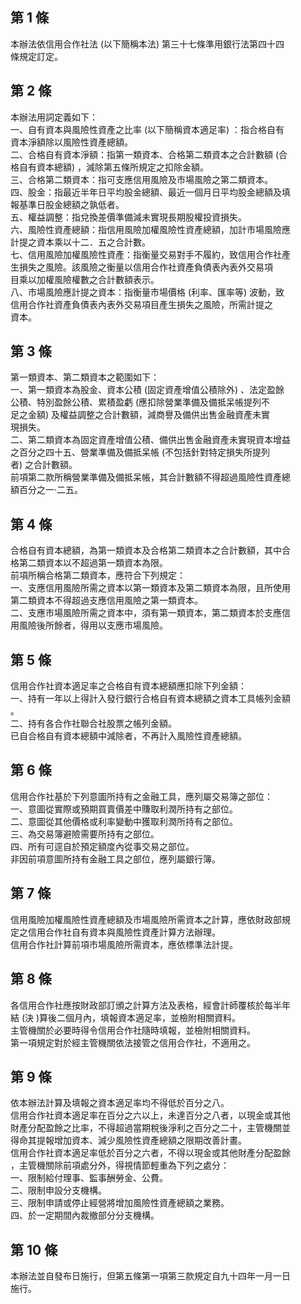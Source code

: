 第 1 條
-------
本辦法依信用合作社法 (以下簡稱本法) 第三十七條準用銀行法第四十四  
條規定訂定。

第 2 條
-------
本辦法用詞定義如下：  
一、自有資本與風險性資產之比率 (以下簡稱資本適足率) ：指合格自有  
    資本淨額除以風險性資產總額。  
二、合格自有資本淨額：指第一類資本、合格第二類資本之合計數額 (合  
    格自有資本總額) ，減除第五條所規定之扣除金額。  
三、合格第二類資本：指可支應信用風險及市場風險之第二類資本。  
四、股金：指最近半年日平均股金總額、最近一個月日平均股金總額及填  
    報基準日股金總額之孰低者。  
五、權益調整：指兌換差價準備減未實現長期股權投資損失。  
六、風險性資產總額：指信用風險加權風險性資產總額，加計市場風險應  
    計提之資本乘以十二．五之合計數。  
七、信用風險加權風險性資產：指衡量交易對手不履約，致信用合作社產  
    生損失之風險。該風險之衡量以信用合作社資產負債表內表外交易項  
    目乘以加權風險權數之合計數額表示。  
八、市場風險應計提之資本：指衡量市場價格 (利率、匯率等) 波動，致  
    信用合作社資產負債表內表外交易項目產生損失之風險，所需計提之  
    資本。

第 3 條
-------
第一類資本、第二類資本之範圍如下：  
一、第一類資本為股金、資本公積 (固定資產增值公積除外) 、法定盈餘  
    公積、特別盈餘公積、累積盈虧 (應扣除營業準備及備抵呆帳提列不  
    足之金額) 及權益調整之合計數額，減商譽及備供出售金融資產未實  
    現損失。  
二、第二類資本為固定資產增值公積、備供出售金融資產未實現資本增益  
    之百分之四十五、營業準備及備抵呆帳 (不包括針對特定損失所提列  
    者) 之合計數額。  
前項第二款所稱營業準備及備抵呆帳，其合計數額不得超過風險性資產總  
額百分之一‧二五。

第 4 條
-------
合格自有資本總額，為第一類資本及合格第二類資本之合計數額，其中合  
格第二類資本以不超過第一類資本為限。  
前項所稱合格第二類資本，應符合下列規定：  
一、支應信用風險所需之資本以第一類資本及第二類資本為限，且所使用  
    第二類資本不得超過支應信用風險之第一類資本。  
二、支應市場風險所需之資本中，須有第一類資本，第二類資本於支應信  
    用風險後所餘者，得用以支應市場風險。

第 5 條
-------
信用合作社資本適足率之合格自有資本總額應扣除下列金額：  
一、持有一年以上得計入發行銀行合格自有資本總額之資本工具帳列金額  
    。  
二、持有各合作社聯合社股票之帳列金額。  
已自合格自有資本總額中減除者，不再計入風險性資產總額。

第 6 條
-------
信用合作社基於下列意圖所持有之金融工具，應列屬交易簿之部位：  
一、意圖從實際或預期買賣價差中賺取利潤所持有之部位。  
二、意圖從其他價格或利率變動中獲取利潤所持有之部位。  
三、為交易簿避險需要所持有之部位。  
四、所有可逕自於預定額度內從事交易之部位。  
非因前項意圖所持有金融工具之部位，應列屬銀行簿。

第 7 條
-------
信用風險加權風險性資產總額及市場風險所需資本之計算，應依財政部規  
定之信用合作社自有資本與風險性資產計算方法辦理。  
信用合作社計算前項市場風險所需資本，應依標準法計提。

第 8 條
-------
各信用合作社應按財政部訂頒之計算方法及表格，經會計師覆核於每半年  
結 (決 )算後二個月內，填報資本適足率，並檢附相關資料。  
主管機關於必要時得令信用合作社隨時填報，並檢附相關資料。  
第一項規定對於經主管機關依法接管之信用合作社，不適用之。

第 9 條
-------
依本辦法計算及填報之資本適足率均不得低於百分之八。  
信用合作社資本適足率在百分之六以上，未達百分之八者，以現金或其他  
財產分配盈餘之比率，不得超過當期稅後淨利之百分之二十，主管機關並  
得命其提報增加資本、減少風險性資產總額之限期改善計畫。  
信用合作社資本適足率低於百分之六者，不得以現金或其他財產分配盈餘  
，主管機關除前項處分外，得視情節輕重為下列之處分：  
一、限制給付理事、監事酬勞金、公費。  
二、限制申設分支機構。  
三、限制申請或停止經營將增加風險性資產總額之業務。  
四、於一定期間內裁撤部分分支機構。

第 10 條
--------
本辦法並自發布日施行，但第五條第一項第三款規定自九十四年一月一日  
施行。

